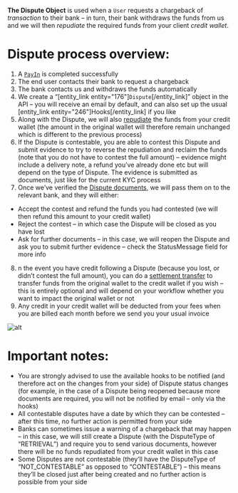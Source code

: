 **The Dispute Object** is used when a `User` requests a chargeback of *transaction* to their bank – in turn, their bank withdraws the funds from us and we will then *repudiate* the required funds from your client *credit wallet*.

# Dispute process overview:

1. A [`PayIn`](http://demo.dev-app.net/guide/payment-methods-overview) is completed successfully
2. The end user contacts their bank to request a chargeback
3. The bank contacts us and withdraws the funds automatically
4. We create a “[entity_link entity="176"]`Dispute`[/entity_link]” object in the API – you will receive an email by default, and can also set up the usual [entity_link entity="246"]Hooks[/entity_link] if you like
5. Along with the Dispute, we will also [repudiate](http://demo.dev-app.net/endpoints/v2#e221_the-repudiation-object) the funds from your credit wallet (the amount in the original wallet will therefore remain unchanged which is different to the previous process)
6. If the Dispute is contestable, you are able to contest this Dispute and submit evidence to try to reverse the repudiation and reclaim the funds (note that you do not have to contest the full amount) – evidence might include a delivery note, a refund you’ve already done etc but will depend on the type of Dispute. The evidence is submitted as documents, just like for the current KYC process
7. Once we’ve verified the [Dispute documents](http://demo.dev-app.net/endpoints/v2#e214_the-dispute-document-object), we will pass them on to the relevant bank, and they will either:
* Accept the contest and refund the funds you had contested (we will then refund this amount to your credit wallet)
* Reject the contest – in which case the Dispute will be closed as you have lost
* Ask for further documents – in this case, we will reopen the Dispute and ask you to submit further evidence – check the StatusMessage field for more info
8. n the event you have credit following a Dispute (because you lost, or didn’t contest the full amount), you can do a [settlement transfer](http://demo.dev-app.net/endpoints/v2#e237_the-settlement-transfer-object) to transfer funds from the original wallet to the credit wallet if you wish – this is entirely optional and will depend on your workflow whether you want to impact the original wallet or not
9. Any credit in your credit wallet will be deducted from your fees when you are billed each month before we send you your usual invoice

![alt](http://demo.dev-app.net/uploads/medias/dispute_process.png)

# Important notes:
* You are strongly advised to use the available hooks to be notified (and therefore act on the changes from your side) of Dispute status changes (for example, in the case of a Dispute being reopened because more documents are required, you will not be notified by email – only via the hooks)
* All contestable disputes have a date by which they can be contested – after this time, no further action is permitted from your side
* Banks can sometimes issue a warning of a chargeback that may happen – in this case, we will still create a Dispute (with the DisputeType of “RETRIEVAL”) and require you to send various documents, however there will be no funds repudiated from your credit wallet in this case
* Some Disputes are not contestable (they’ll have the DisputeType of “NOT_CONTESTABLE” as opposed to “CONTESTABLE”) – this means they’ll be closed just after being created and no further action is possible from your side